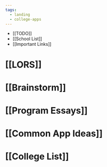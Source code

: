 ```yaml
---
tags:
  - landing
  - college-apps
---
```

- [[TODO]]
- [[School List]]
- [[Important Links]]
# [[LORS]]

# [[Brainstorm]]

# [[Program Essays]]

# [[Common App Ideas]]

# [[College List]]



